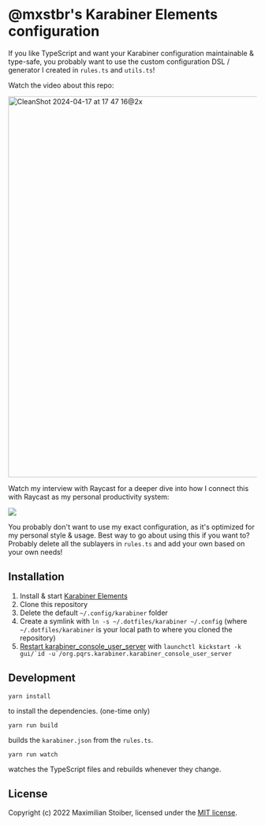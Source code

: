 # @mxstbr's Karabiner Elements configuration

If you like TypeScript and want your Karabiner configuration maintainable & type-safe, you probably want to use the custom configuration DSL / generator I created in `rules.ts` and `utils.ts`!

Watch the video about this repo:

[<img width="772" alt="CleanShot 2024-04-17 at 17 47 16@2x" src="https://github.com/mxstbr/karabiner/assets/7525670/c8565c48-10ad-4479-b690-ddc35d1ca8ce">](https://www.youtube.com/watch?v=j4b_uQX3Vu0)

Watch my interview with Raycast for a deeper dive into how I connect this with Raycast as my personal productivity system:

[![](https://github.com/mxstbr/karabiner/assets/7525670/f974cee3-ac92-4f80-8bf7-9efdf81f78b5)](https://www.youtube.com/watch?v=m5MDv9qwhU8)

You probably don't want to use my exact configuration, as it's optimized for my personal style & usage. Best way to go about using this if you want to? Probably delete all the sublayers in `rules.ts` and add your own based on your own needs!

## Installation

1. Install & start [Karabiner Elements](https://karabiner-elements.pqrs.org/)
1. Clone this repository
1. Delete the default `~/.config/karabiner` folder
1. Create a symlink with `ln -s ~/.dotfiles/karabiner ~/.config` (where `~/.dotfiles/karabiner` is your local path to where you cloned the repository)
1. [Restart karabiner_console_user_server](https://karabiner-elements.pqrs.org/docs/manual/misc/configuration-file-path/) with `` launchctl kickstart -k gui/`id -u`/org.pqrs.karabiner.karabiner_console_user_server ``

## Development

```
yarn install
```

to install the dependencies. (one-time only)

```
yarn run build
```

builds the `karabiner.json` from the `rules.ts`.

```
yarn run watch
```

watches the TypeScript files and rebuilds whenever they change.

## License

Copyright (c) 2022 Maximilian Stoiber, licensed under the [MIT license](./LICENSE.md).
